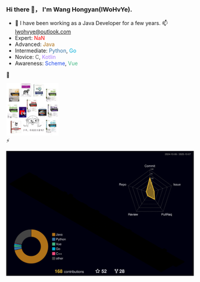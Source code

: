 ### Hi there 👋， I'm Wang Hongyan(lWoHvYe).

- 🌱 I have been working as a Java Developer for a few years. 📫 lwohvye@outlook.com
- Expert: <font color="#FF0000">NaN</font>
- Advanced: <font color="#b07219">Java</font> 
- Intermediate: <font color="#3572A5">Python</font>, <font color="#00ADD8"> Go</font>
- Novice: <font color="#555555">C</font>, <font color="#A97BFF">Kotlin</font>
- Awareness: <font color="#1e4aec">Scheme</font>, <font color="#41b883">Vue</font> 

🔭
<div align="left">
  <img src=Profile_29_01.png width=28% />
</div>
⚡

![](/profile-3d-contrib/profile-night-rainbow.svg)

<!--
**lWoHvYe/lWoHvYe** is a ✨ _special_ ✨ repository because its `README.md` (this file) appears on your GitHub profile.

Here are some ideas to get you started:

- 🔭 I’m currently working on ...
- 🌱 I’m currently learning ...
- 👯 I’m looking to collaborate on ...
- 🤔 I’m looking for help with ...
- 💬 Ask me about ...
- 📫 How to reach me: ...
- 😄 Pronouns: ...
- ⚡ Fun fact: ...

- 了解 (Awareness)：知道该语言，但在没有帮助的情况下无法编写简单的程序

- 新手 (Novice)：可以用该语言完成简单的编程项目，可能需要帮助

- 中级 (Intermediate)：可以在一些帮助下完成重要的编程项目

- 高级 (Advanced)：可以在没有帮助的情况下完成重要的编程项目

- 专家 (Expert)：可以提供指导、故障排除和回答其他工程师与该语言相关的问题

<font face="" size="" color="">WHY</font>
-->
